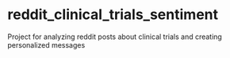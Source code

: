 # reddit_clinical_trials_sentiment
Project for analyzing reddit posts about clinical trials and creating personalized messages
